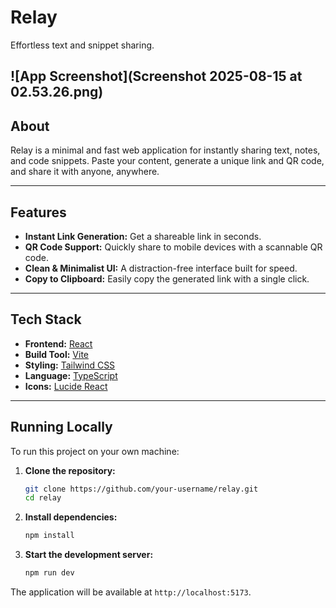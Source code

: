 # Relay

Effortless text and snippet sharing.

![App Screenshot](Screenshot 2025-08-15 at 02.53.26.png)
---

## About

Relay is a minimal and fast web application for instantly sharing text, notes, and code snippets. Paste your content, generate a unique link and QR code, and share it with anyone, anywhere.

---

## Features

- **Instant Link Generation:** Get a shareable link in seconds.  
- **QR Code Support:** Quickly share to mobile devices with a scannable QR code.  
- **Clean & Minimalist UI:** A distraction-free interface built for speed.  
- **Copy to Clipboard:** Easily copy the generated link with a single click.

---

## Tech Stack

- **Frontend:** [React](https://react.dev/)  
- **Build Tool:** [Vite](https://vitejs.dev/)  
- **Styling:** [Tailwind CSS](https://tailwindcss.com/)  
- **Language:** [TypeScript](https://www.typescriptlang.org/)  
- **Icons:** [Lucide React](https://lucide.dev/)

---

## Running Locally

To run this project on your own machine:

1. **Clone the repository:**

    ```bash
    git clone https://github.com/your-username/relay.git
    cd relay
    ```

2. **Install dependencies:**

    ```bash
    npm install
    ```

3. **Start the development server:**

    ```bash
    npm run dev
    ```

The application will be available at `http://localhost:5173`.
